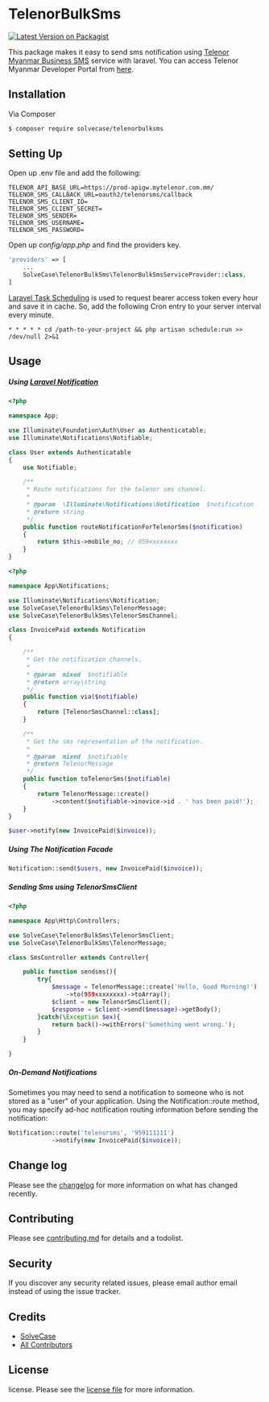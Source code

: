 # TelenorBulkSms

[![Latest Version on Packagist][ico-version]][link-packagist]

This package makes it easy to send sms notification using [Telenor Myanmar Business SMS][link-telenor-bulk-messaging] service with laravel. You can access Telenor Myanmar Developer Portal from [here][link-telenor-api-gateway].

## Installation

Via Composer

``` bash
$ composer require solvecase/telenorbulksms
```
## Setting Up
Open up .env file and add the following:

    TELENOR_API_BASE_URL=https://prod-apigw.mytelenor.com.mm/
    TELENOR_SMS_CALLBACK_URL=oauth2/telenorsms/callback
    TELENOR_SMS_CLIENT_ID=
    TELENOR_SMS_CLIENT_SECRET=
    TELENOR_SMS_SENDER=
    TELENOR_SMS_USERNAME=
    TELENOR_SMS_PASSWORD=

Open up *config/app.php* and find the providers key.

```php
'providers' => [
    ...
    SolveCase\TelenorBulkSms\TelenorBulkSmsServiceProvider::class,
]
```
[Laravel Task Scheduling][link-laravel-scheduling] is used to request bearer access token every hour and save it in cache. So, add the following Cron entry to your server interval every minute.

`* * * * * cd /path-to-your-project && php artisan schedule:run >> /dev/null 2>&1`
## Usage
##### Using [Laravel Notification][link-laravel-notification]
```php
<?php

namespace App;

use Illuminate\Foundation\Auth\User as Authenticatable;
use Illuminate\Notifications\Notifiable;

class User extends Authenticatable
{
    use Notifiable;

    /**
     * Route notifications for the telenor sms channel.
     *
     * @param  \Illuminate\Notifications\Notification  $notification
     * @return string
     */
    public function routeNotificationForTelenorSms($notification)
    {
        return $this->mobile_no; // 959xxxxxxxx
    }
}
```
```php
<?php

namespace App\Notifications;

use Illuminate\Notifications\Notification;
use SolveCase\TelenorBulkSms\TelenorMessage;
use SolveCase\TelenorBulkSms\TelenorSmsChannel;

class InvoicePaid extends Notification
{

    /**
     * Get the notification channels.
     *
     * @param  mixed  $notifiable
     * @return array|string
     */
    public function via($notifiable)
    {
        return [TelenorSmsChannel::class];
    }

    /**
     * Get the sms representation of the notification.
     *
     * @param  mixed  $notifiable
     * @return TelenorMessage
     */
    public function toTelenorSms($notifiable)
    {
        return TelenorMessage::create()
			->content($notifiable->inovice->id . ' has been paid!');
    }
}
```
```php
$user->notify(new InvoicePaid($invoice));
```
##### Using The Notification Facade
```php
Notification::send($users, new InvoicePaid($invoice));
```
##### Sending Sms using TelenorSmsClient
```php
<?php

namespace App\Http\Controllers;

use SolveCase\TelenorBulkSms\TelenorSmsClient;
use SolveCase\TelenorBulkSms\TelenorMessage;

class SmsController extends Controller{

	public function sendsms(){
		try{
			$message = TelenorMessage::create('Hello, Good Morning!')
				->to(959xxxxxxxx)->toArray();
			$client = new TelenorSmsClient();
			$response = $client->send($message)->getBody();
		}catch(\Exception $ex){
			return back()->withErrors('Something went wrong.');
		}
	}

}

```

##### On-Demand Notifications
Sometimes you may need to send a notification to someone who is not stored as a "user" of your application. Using the Notification::route method, you may specify ad-hoc notification routing information before sending the notification:
```php
Notification::route('telenorsms', '959111111')                      
            ->notify(new InvoicePaid($invoice));
```
## Change log

Please see the [changelog](changelog.md) for more information on what has changed recently.

## Contributing

Please see [contributing.md](contributing.md) for details and a todolist.

## Security

If you discover any security related issues, please email author email instead of using the issue tracker.

## Credits

- [SolveCase][link-author]
- [All Contributors][link-contributors]

## License

license. Please see the [license file](license.md) for more information.

[ico-version]: https://img.shields.io/packagist/v/solvecase/telenorbulksms.svg?style=flat-square
[ico-downloads]: https://img.shields.io/packagist/dt/solvecase/telenorbulksms.svg?style=flat-square
[ico-travis]: https://img.shields.io/travis/solvecase/telenorbulksms/master.svg?style=flat-square
[ico-styleci]: https://styleci.io/repos/12345678/shield

[link-packagist]: https://packagist.org/packages/solvecase/telenorbulksms
[link-downloads]: https://packagist.org/packages/solvecase/telenorbulksms
[link-travis]: https://travis-ci.org/solvecase/telenorbulksms
[link-styleci]: https://styleci.io/repos/12345678
[link-author]: https://github.com/solvecase
[link-contributors]: ../../contributors
[link-telenor-bulk-messaging]: https://www.telenor.com.mm/en/business/bulk-messaging-bulk-sms
[link-telenor-api-gateway]: https://apigw.mytelenor.com.mm/
[link-laravel-scheduling]: https://laravel.com/docs/master/scheduling
[link-laravel-notification]: https://laravel.com/docs/master/notifications